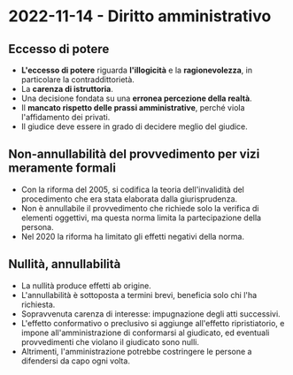 # 2022-11-14 - Diritto amministrativo

## Eccesso di potere

* **L'eccesso di potere** riguarda **l'illogicità** e la **ragionevolezza**, in particolare la contraddittorietà.
* La **carenza di istruttoria**.
* Una decisione fondata su una **erronea percezione della realtà**.
* Il **mancato rispetto delle prassi amministrative**, perché viola l'affidamento dei privati.
* Il giudice deve essere in grado di decidere meglio del giudice.

## Non-annullabilità del provvedimento per vizi meramente formali

* Con la riforma del 2005, si codifica la teoria dell'invalidità del procedimento che era stata elaborata dalla giurisprudenza.
* Non è annullabile il provvedimento che richiede solo la verifica di elementi oggettivi, ma questa norma limita la partecipazione della persona.
* Nel 2020 la riforma ha limitato gli effetti negativi della norma.

## Nullità, annullabilità

* La nullità produce effetti ab origine.
* L'annullabilità è sottoposta a termini brevi, beneficia solo chi l'ha richiesta.
* Sopravvenuta carenza di interesse: impugnazione degli atti successivi.
* L'effetto conformativo o preclusivo si aggiunge all'effetto ripristiatorio, e impone all'amministrazione di conformarsi al giudicato, ed eventuali provvedimenti che violano il giudicato sono nulli.
* Altrimenti, l'amministrazione potrebbe costringere le persone a difendersi da capo ogni volta.


